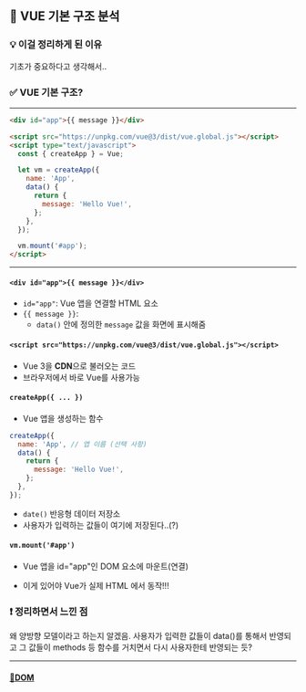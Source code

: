 ## 🚀 VUE 기본 구조 분석

### 💡 이걸 정리하게 된 이유

기초가 중요하다고 생각해서..

### ✅ VUE 기본 구조?
---
```html
<div id="app">{{ message }}</div>

<script src="https://unpkg.com/vue@3/dist/vue.global.js"></script>
<script type="text/javascript">
  const { createApp } = Vue;

  let vm = createApp({
    name: 'App',
    data() {
      return {
        message: 'Hello Vue!',
      };
    },
  });

  vm.mount('#app');
</script>
```

---

#### `<div id="app">{{ message }}</div>`

- `id="app"`: Vue 앱을 연결할 HTML 요소
- `{{ message }}`:
  - `data()` 안에 정의한 `message` 값을 화면에 표시해줌

#### `<script src="https://unpkg.com/vue@3/dist/vue.global.js"></script>`

- Vue 3을 **CDN**으로 불러오는 코드
- 브라우저에서 바로 Vue를 사용가능

#### `createApp({ ... })`

- Vue 앱을 생성하는 함수

```js
createApp({
  name: 'App', // 앱 이름 (선택 사항)
  data() {
    return {
      message: 'Hello Vue!',
    };
  },
});
```

- `date()` 반응형 데이터 저장소
- 사용자가 입력하는 값들이 여기에 저장된다..(?)

#### `vm.mount('#app')`

- Vue 앱을 id="app"인 DOM 요소에 마운트(연결)

- 이게 있어야 Vue가 실제 HTML 에서 동작!!!

### ❗ 정리하면서 느낀 점

왜 양방향 모델이라고 하는지 알겠음. 사용자가 입력한 값들이 data()를 통해서 반영되고 그 값들이 methods 등 함수를 거치면서 다시 사용자한테 반영되는 듯?

---

#### [📂DOM ](https://github.com/HyeEmpathyDev/Study-log/blob/Study_log/02_Terms/dom.md)
